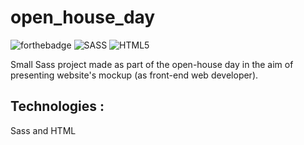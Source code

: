 # open_house_day
![forthebadge](https://forthebadge.com/images/badges/built-with-love.svg)
![SASS](https://img.shields.io/badge/SASS-hotpink.svg?style=for-the-badge&logo=SASS&logoColor=white)
![HTML5](https://img.shields.io/badge/html5-%23E34F26.svg?style=for-the-badge&logo=html5&logoColor=white)

Small Sass project made as part of the open-house day in the aim of presenting website's mockup (as front-end web developer). 

## Technologies : 
Sass and HTML


